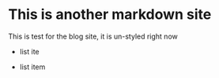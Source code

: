 # This is another markdown site

This is test for the blog site, it is un-styled right now

* list ite

* list item
